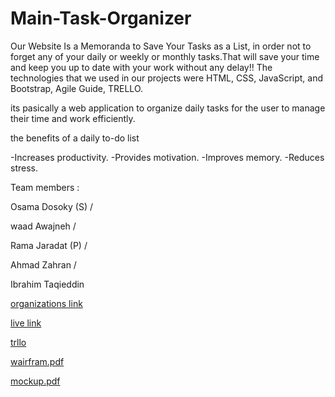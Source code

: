 # Main-Task-Organizer

Our Website Is a Memoranda to Save Your Tasks as a List, in order not to forget any of your daily or weekly or monthly tasks.That will save your time and keep you up to date with your work without any delay!! The technologies that we used in our projects were HTML, CSS, JavaScript, and Bootstrap, Agile Guide, TRELLO.

its pasically a web application to organize daily tasks for the user to manage their time and work efficiently.

 the benefits of a daily to-do list
 
-Increases productivity. 
-Provides motivation. 
-Improves memory. 
-Reduces stress. 


Team members :

Osama Dosoky (S) /

waad Awajneh /

Rama Jaradat (P) / 

Ahmad Zahran /

Ibrahim Taqieddin


[organizations link](https://task-organizer.github.io/Main-Task-Organizer/)

[live link](https://osamadasooky.github.io/Task-Organizer/)

[trllo](https://trello.com/b/YStX5fIr/project)

[wairfram.pdf](https://github.com/Task-Organizer/Main-Task-Organizer/files/9442271/wairfram.pdf)

[mockup.pdf](https://github.com/Task-Organizer/Main-Task-Organizer/files/9442273/mockup.pdf)






